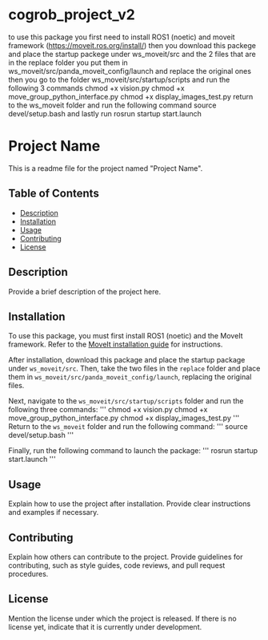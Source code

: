# cogrob_project_v2
to use this package you first need to install ROS1 (noetic) and moveit framework (https://moveit.ros.org/install/)
then you download this packege and place the startup packege under ws_moveit/src and the 2 files that are in the replace folder you put them in ws_moveit/src/panda_moveit_config/launch and replace the original ones
then you go to the folder ws_moveit/src/startup/scripts and run the following 3 commands 
chmod +x vision.py
chmod +x move_group_python_interface.py
chmod +x display_images_test.py
return to the ws_moveit folder and run the following command
source devel/setup.bash
and lastly run
rosrun startup start.launch
# Project Name

This is a readme file for the project named "Project Name". 

## Table of Contents

- [Description](#description)
- [Installation](#installation)
- [Usage](#usage)
- [Contributing](#contributing)
- [License](#license)

## Description

Provide a brief description of the project here.

## Installation

To use this package, you must first install ROS1 (noetic) and the MoveIt framework. Refer to the [MoveIt installation guide](https://moveit.ros.org/install/) for instructions.

After installation, download this package and place the startup package under `ws_moveit/src`. Then, take the two files in the `replace` folder and place them in `ws_moveit/src/panda_moveit_config/launch`, replacing the original files.

Next, navigate to the `ws_moveit/src/startup/scripts` folder and run the following three commands:
'''
chmod +x vision.py
chmod +x move_group_python_interface.py
chmod +x display_images_test.py
'''
Return to the `ws_moveit` folder and run the following command:
'''
source devel/setup.bash
'''

Finally, run the following command to launch the package:
'''
rosrun startup start.launch
'''
## Usage

Explain how to use the project after installation. Provide clear instructions and examples if necessary.

## Contributing

Explain how others can contribute to the project. Provide guidelines for contributing, such as style guides, code reviews, and pull request procedures.

## License

Mention the license under which the project is released. If there is no license yet, indicate that it is currently under development.
